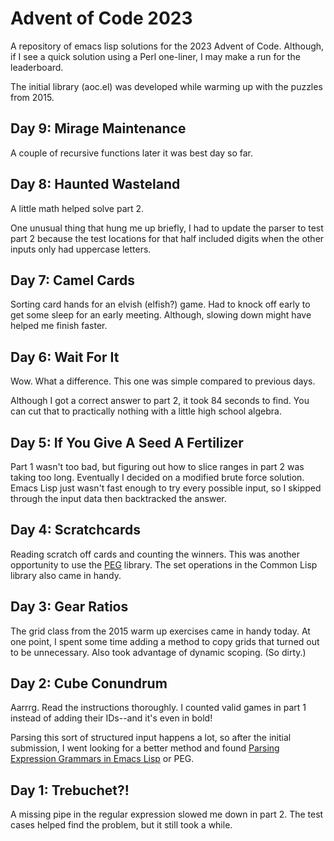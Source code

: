 # Advent of Code 2023

A repository of emacs lisp solutions for the 2023 Advent of Code.
Although, if I see a quick solution using a Perl one-liner,
I may make a run for the leaderboard.

The initial library (aoc.el) was developed while warming up with the
puzzles from 2015.

## Day 9: Mirage Maintenance

A couple of recursive functions later it was best day so far.

## Day 8: Haunted Wasteland

A little math helped solve part 2.

One unusual thing that hung me up briefly, I had to update the parser
to test part 2 because the test locations for that half included
digits when the other inputs only had uppercase letters.

## Day 7: Camel Cards

Sorting card hands for an elvish (elfish?) game.
Had to knock off early to get some sleep for an early meeting.
Although, slowing down might have helped me finish faster.

## Day 6: Wait For It

Wow. What a difference. This one was simple compared to previous days.

Although I got a correct answer to part 2, it took 84 seconds to find.
You can cut that to practically nothing with a little high school algebra.

## Day 5: If You Give A Seed A Fertilizer

Part 1 wasn't too bad, but figuring out how to slice ranges in part 2
was taking too long. Eventually I decided on a modified brute force
solution. Emacs Lisp just wasn't fast enough to try every possible
input, so I skipped through the input data then backtracked the answer.

## Day 4: Scratchcards

Reading scratch off cards and counting the winners.
This was another opportunity to use the
[PEG](https://elpa.gnu.org/packages/peg.html) library.
The set operations in the Common Lisp library also came in handy.

## Day 3: Gear Ratios

The grid class from the 2015 warm up exercises came in handy today.
At one point, I spent some time adding a method to copy grids that turned
out to be unnecessary. 
Also took advantage of dynamic scoping. (So dirty.)

## Day 2: Cube Conundrum

Aarrrg. Read the instructions thoroughly. I counted valid games in part 1 instead
of adding their IDs--and it's even in bold!

Parsing this sort of structured input happens a lot, so after the initial
submission, I went looking for a better method and found
[Parsing Expression Grammars in Emacs Lisp](https://elpa.gnu.org/packages/peg.html)
or PEG. 

## Day 1: Trebuchet?!

A missing pipe in the regular expression slowed me down in part 2.
The test cases helped find the problem, but it still took a while.
